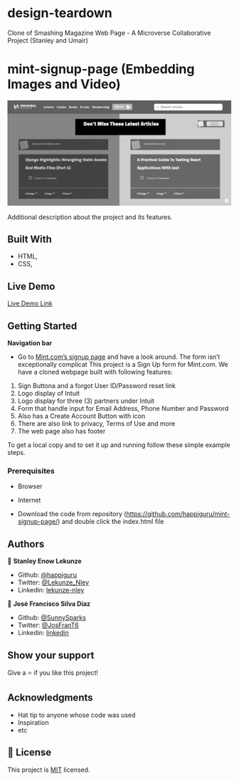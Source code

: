 # design-teardown
Clone of Smashing Magazine Web Page - A Microverse Collaborative Project (Stanley and Umair)
# mint-signup-page (Embedding Images and Video)

![screenshot](app_screenshot.png)

Additional description about the project and its features.

## Built With

- HTML,
- CSS,

## Live Demo

[Live Demo Link](https://rawcdn.githack.com/happiguru/mint-signup-page/855e970b97e526b922bac5771130a61339996c91/index.html)
<!-- [Live Demo Link - Umair](https://umairarshadbutt.github.io/Youtube_Home_Page/) -->


## Getting Started

**Navigation bar**
- Go to [Mint.com’s signup page](https://mint.intuit.com/login.event?task=S) and have a look around. The form isn’t exceptionally complicat
This project is a Sign Up form for Mint.com.
We have a cloned webpage built with following features:

1. Sign Buttona and a forgot User ID/Password reset link
2. Logo display of Intuit
3. Logo display for three (3) partners under Intuit
4. Form that handle input for Email Address, Phone Number and Password
5. Also has a Create Account Button with icon
6. There are also link to privacy, Terms of Use and more
7. The web page also has footer


To get a local copy  and to set it up and running follow these simple example steps.

### Prerequisites

- Browser
- Internet

- Download the code from repository (https://github.com/happiguru/mint-signup-page/) and double click the index.html file


## Authors

👤 **Stanley Enow Lekunze**

- Github: [@happiguru](https://github.com/happiguru)
- Twitter: [@Lekunze_Nley](https://twitter.com/Lekunze_Nley)
- Linkedin: [lekunze-nley](https://www.linkedin.com/in/lekunze-nley/)

👤 **José Francisco Silva Díaz**

- Github: [@SunnySparks](https://github.com/sunnySparks)
- Twitter: [@JosFranT6](https://twitter.com/josfrant6)
- Linkedin: [linkedin](https://www.linkedin.com/in/josé-francisco-silva-díaz-a2a9421a6)



## Show your support

Give a ⭐️ if you like this project!

## Acknowledgments

- Hat tip to anyone whose code was used
- Inspiration
- etc

## 📝 License

This project is [MIT](LICENSE) licensed.
